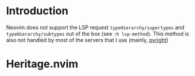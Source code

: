 # Introduction

Neovim does not support the LSP request `typeHierarchy/supertypes` and `typeHierarchy/subtypes` out of the box (see `:h lsp-method`). This method is also not handled by most of the servers that I use (mainly, [pyright](https://github.com/microsoft/pyright))


# Heritage.nvim


